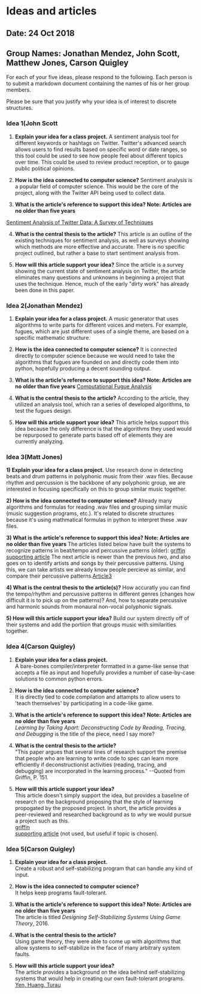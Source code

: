 # Ideas and articles


## Date: 24 Oct 2018
## Group Names: Jonathan Mendez, John Scott, Matthew Jones, Carson Quigley




For each of your five ideas, please respond to the following. Each person is to submit a markdown document containing the names of his or her group members.

Please be sure that you justify why your idea is of interest to discrete structures.



### Idea 1(John Scott

1) **Explain your idea for a class project.**
A sentiment analysis tool for different keywords or hashtags on Twitter. Twitter's
advanced search allows users to find results based on specific word or date ranges,
so this tool could be used to see how people feel about different topics over time.
This could be used to review product reception, or to gauge public political opinions.

2) **How is the idea connected to computer science?**
Sentiment analysis is a popular field of computer science. This would be the core
of the project, along with the Twitter API being used to collect data.

3) **What is the article's reference to support this idea? Note: Articles are no older than five years**

[Sentiment Analysis of Twitter Data: A Survey of Techniques](https://arxiv.org/pdf/1601.06971.pdf)

4) **What is the central thesis to the article?**
This article is an outline of the existing techniques for sentiment analysis, as
well as surveys showing which methods are more effective and accurate. There is no
specific project outlined, but rather a base to start sentiment analysis from.

5) **How will this article support your idea?**
Since the article is a survey showing the current state of sentiment analysis on
Twitter, the article eliminates many questions and unknowns in beginning a project
that uses the technique. Hence, much of the early "dirty work" has already been done
in this paper.


### Idea 2(Jonathan Mendez)

1. **Explain your idea for a class project.**
A music generator that uses algorithms to write parts for different voices and
meters. For example, fugues, which are just different uses of a single theme,
are based on a specific mathematic structure.

2. **How is the idea connected to computer science?**
It is connected directly to computer science because we would need to take the
algorithms that fugues are founded on and directly code them into python,
hopefully producing a decent sounding output.

3. **What is the article's reference to support this idea? Note: Articles are no older than five years**
[Computational Fugue Analysis](https://hal.archives-ouvertes.fr/hal-01113520/document)

4. **What is the central thesis to the article?**
According to the article, they utilized an analysis tool, which ran a series of
developed algorithms, to test the fugues design.

5. **How will this article support your idea?**
This article helps support this idea because the only difference is that the
algorithms they used would be repurposed to generate parts based off of elements
they are currently analyzing.

### Idea 3(Matt Jones)


**1) Explain your idea for a class project.**
Use research done in detecting beats and drum patterns in polyphonic music from their .wav files. Because rhythm and percussion is the backbone of any polyphonic group, we are interested in focusing specifically on this to group similar music together.

**2) How is the idea connected to computer science?**
Already many algorithms and formulas for reading .wav files and grouping similar music (music suggestion programs, etc.). It's related to discrete structures because it's using mathmatical formulas in python to interpret these .wav files.

**3) What is the article's reference to support this idea? Note: Articles are no older than five years**
The articles listed below have built the systems to recognize patterns in beat/tempo and percussive patterns (older):
[griffin](https://dl.acm.org/citation.cfm?id=2978231)  
[supporting article](http://winnie.kuis.kyoto-u.ac.jp/~yoshii/papers/mirex-2005-yoshii.pdf) The next article is newer than the previous two, and also goes on to identify artists and songs by their percussive patterns. Using this, we can take artists we already know people percieve as similar, and compare their percussive patterns.[Article3](https://link.springer.com/article/10.1186/s13636-014-0026-5)

**4) What is the central thesis to the article(s)?**
How accuratly you can find the tempo/rhythm and percussive patterns in different genres (changes how difficult it is to pick up on the patterns)? And, how to separate percussive and harmonic sounds from monaural non-vocal polyphonic signals.

**5) How will this article support your idea?**
Build our system directly off of their systems and add the portiion that groups music with similarities together.

### Idea 4(Carson Quigley)

1. **Explain your idea for a class project.**  
A bare-bones compiler/interpreter formatted in a game-like sense that accepts a
file as input and hopefully provides a number of case-by-case solutions to common
python errors.

2. **How is the idea connected to computer science?**  
It is directly tied to code compilation and attampts to allow users to 'teach themselves'
by participating in a code-like game.

3. **What is the article's reference to support this idea? Note: Articles are no older than five years**  
_Learning by Taking Apart: Deconstructing Code by Reading, Tracing, and Debugging_
is the title of the piece, need I say more?

4. **What is the central thesis to the article?**  
"This paper argues that several lines of research support the premise that people
who are learning to write code to spec can learn more efficiently if deconstructionist
activities (reading, tracing, and debugging) are incorporated in the learning process."
--Quoted from Griffin, P. 151.

5. **How will this article support your idea?**  
This article doesn't simply support the idea, but provides a baseline of research
on the background proposing that the style of learning propogated by the proposed
project. In short, the article provides a peer-reviewed and researched background
as to _why_ we would pursue a project such as this.  
[griffin](https://dl.acm.org/citation.cfm?id=2978231)  
[supporting article](https://www.jstor.org/stable/24034474?pq-origsite=summon&seq=1#metadata_info_tab_contents) (not used, but useful if topic is chosen).

### Idea 5(Carson Quigley)

1. **Explain your idea for a class project.**  
Create a robust and self-stabilizing program that can handle any kind of input.  

2. **How is the idea connected to computer science?**  
It helps keep programs fault-tolerant.  

3. **What is the article's reference to support this idea? Note: Articles are no older than five years**  
The article is titled _Designing Self-Stabilizing Systems Using Game Theory_, 2016.

4. **What is the central thesis to the article?**  
Using game theory, they were able to come up with algorithms that allow systems to 
self-stabilize in the face of many arbitrary system faults.  

5. **How will this article support your idea?**  
The article provides a background on the idea behind self-stabilizing systems that 
would help in creating our own fault-tolerant programs.  
[Yen, Huang, Turau](https://dl.acm.org/citation.cfm?id=2957760)
